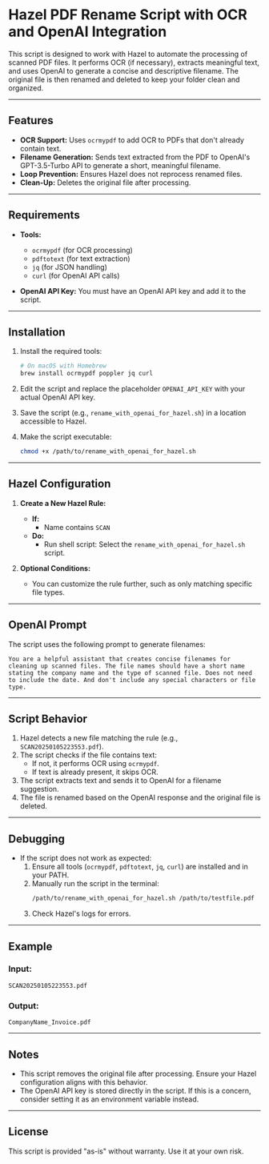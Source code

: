 # Hazel PDF Rename Script with OCR and OpenAI Integration

This script is designed to work with Hazel to automate the processing of scanned PDF files. It performs OCR (if necessary), extracts meaningful text, and uses OpenAI to generate a concise and descriptive filename. The original file is then renamed and deleted to keep your folder clean and organized.

---

## Features

- **OCR Support:** Uses `ocrmypdf` to add OCR to PDFs that don't already contain text.
- **Filename Generation:** Sends text extracted from the PDF to OpenAI's GPT-3.5-Turbo API to generate a short, meaningful filename.
- **Loop Prevention:** Ensures Hazel does not reprocess renamed files.
- **Clean-Up:** Deletes the original file after processing.

---

## Requirements

- **Tools:**
  - `ocrmypdf` (for OCR processing)
  - `pdftotext` (for text extraction)
  - `jq` (for JSON handling)
  - `curl` (for OpenAI API calls)

- **OpenAI API Key:** You must have an OpenAI API key and add it to the script.

---

## Installation

1. Install the required tools:
   ```bash
   # On macOS with Homebrew
   brew install ocrmypdf poppler jq curl
   ```

2. Edit the script and replace the placeholder `OPENAI_API_KEY` with your actual OpenAI API key.

3. Save the script (e.g., `rename_with_openai_for_hazel.sh`) in a location accessible to Hazel.

4. Make the script executable:
   ```bash
   chmod +x /path/to/rename_with_openai_for_hazel.sh
   ```

---

## Hazel Configuration

1. **Create a New Hazel Rule:**
   - **If:**
     - Name contains `SCAN`
   - **Do:**
     - Run shell script: Select the `rename_with_openai_for_hazel.sh` script.

2. **Optional Conditions:**
   - You can customize the rule further, such as only matching specific file types.

---

## OpenAI Prompt

The script uses the following prompt to generate filenames:

```
You are a helpful assistant that creates concise filenames for cleaning up scanned files. The file names should have a short name stating the company name and the type of scanned file. Does not need to include the date. And don't include any special characters or file type.
```

---

## Script Behavior

1. Hazel detects a new file matching the rule (e.g., `SCAN20250105223553.pdf`).
2. The script checks if the file contains text:
   - If not, it performs OCR using `ocrmypdf`.
   - If text is already present, it skips OCR.
3. The script extracts text and sends it to OpenAI for a filename suggestion.
4. The file is renamed based on the OpenAI response and the original file is deleted.

---

## Debugging

- If the script does not work as expected:
  1. Ensure all tools (`ocrmypdf`, `pdftotext`, `jq`, `curl`) are installed and in your PATH.
  2. Manually run the script in the terminal:
     ```bash
     /path/to/rename_with_openai_for_hazel.sh /path/to/testfile.pdf
     ```
  3. Check Hazel's logs for errors.

---

## Example

### Input:
`SCAN20250105223553.pdf`

### Output:
`CompanyName_Invoice.pdf`

---

## Notes

- This script removes the original file after processing. Ensure your Hazel configuration aligns with this behavior.
- The OpenAI API key is stored directly in the script. If this is a concern, consider setting it as an environment variable instead.

---

## License

This script is provided "as-is" without warranty. Use it at your own risk.
